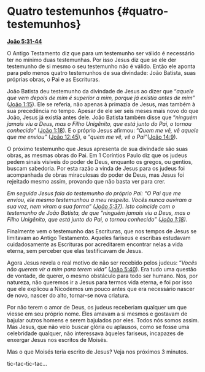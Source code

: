 # Quatro testemunhos {#quatro-testemunhos}

[**João 5:31-44**](http://bibliaonline.com.br/acf/jo/5/31-44)

O Antigo Testamento diz que para um testemunho ser válido é necessário ter no mínimo duas testemunhas. Por isso Jesus diz que se ele der testemunho de si mesmo o seu testemunho não é válido. Então ele aponta para pelo menos quatro testemunhos de sua divindade: João Batista, suas próprias obras, o Pai e as Escrituras.

João Batista deu testemunho da divindade de Jesus ao dizer que “_aquele que vem depois de mim é superior a mim, porque já existia antes de mim”_ ([João 1:15](http://bibliaonline.com.br/acf/jo/1/15)). Ele se referia, não apenas à primazia de Jesus, mas também à sua precedência no tempo. Apesar de ele ser seis meses mais novo do que João, Jesus já existia antes dele. João Batista também disse que “_ninguém jamais viu a Deus, mas o Filho Unigênito, que está junto do Pai, o tornou conhecido”_ ([João 1:18](http://bibliaonline.com.br/acf/jo/1/18)). E o próprio Jesus afirmou: “_Quem me vê, vê aquele que me enviou”_ ([João 12:45](http://bibliaonline.com.br/acf/jo/12/45)), e “_quem me vê, vê o Pai”_([João 14:9](http://bibliaonline.com.br/acf/jo/14/9)).

O próximo testemunho que Jesus apresenta de sua divindade são suas obras, as mesmas obras do Pai. Em 1 Coríntios Paulo diz que os judeus pedem sinais visíveis do poder de Deus, enquanto os gregos, ou gentios, buscam sabedoria. Por esta razão a vinda de Jesus para os judeus foi acompanhada de obras miraculosas do poder de Deus, mas Jesus foi rejeitado mesmo assim, provando que não basta ver para crer.

_Em seguida Jesus fala do testemunho do próprio Pai: “O Pai que me enviou, ele mesmo testemunhou a meu respeito. Vocês nunca ouviram a sua voz, nem viram a sua forma” (_[_João 5:37_](http://bibliaonline.com.br/acf/jo/5/37)_). Isto coincide com o testemunho de João Batista, de que “ninguém jamais viu a Deus, mas o Filho Unigênito, que está junto do Pai, o tornou conhecido” (_[_João 1:18_](http://bibliaonline.com.br/acf/jo/1/18)_)._

Finalmente vem o testemunho das Escrituras, que nos tempos de Jesus se limitavam ao Antigo Testamento. Aqueles fariseus e escribas estudavam cuidadosamente as Escrituras por acreditarem encontrar nelas a vida eterna, sem perceber que elas testificavam de Jesus.

Agora Jesus revela o real motivo de não ser recebido pelos judeus: “_Vocês não querem vir a mim para terem vida”_ ([João 5:40](http://bibliaonline.com.br/acf/jo/5/40)). Era tudo uma questão de vontade, de querer, o mesmo obstáculo para todo ser humano. Nós, por natureza, não queremos ir a Jesus para termos vida eterna, e foi por isso que ele explicou a Nicodemos um pouco antes que era necessário nascer de novo, nascer do alto, tornar-se nova criatura.

Por não terem o amor de Deus, os judeus receberiam qualquer um que viesse em seu próprio nome. Eles amavam a si mesmos e gostavam de bajular outros homens e serem bajulados por eles. Todos nós somos assim. Mas Jesus, que não veio buscar glória ou aplausos, como se fosse uma celebridade qualquer, não interessava àqueles fariseus, incapazes de enxergar Jesus nos escritos de Moisés.

Mas o que Moisés teria escrito de Jesus? Veja nos próximos 3 minutos.

tic-tac-tic-tac...